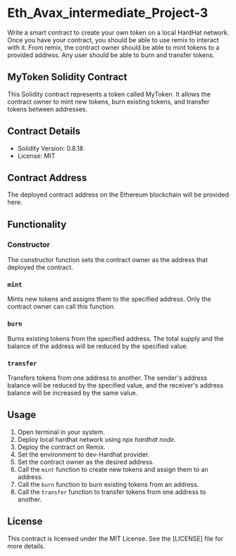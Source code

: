 # Eth_Avax_intermediate_Project-3
Write a smart contract to create your own token on a local HardHat network. Once you have your contract, you should be able to use remix to interact with it. From remix, the contract owner should be able to mint tokens to a provided address. Any user should be able to burn and transfer tokens.
## MyToken Solidity Contract

This Solidity contract represents a token called MyToken. It allows the contract owner to mint new tokens, burn existing tokens, and transfer tokens between addresses.

## Contract Details

- Solidity Version: 0.8.18
- License: MIT

## Contract Address

The deployed contract address on the Ethereum blockchain will be provided here.

## Functionality

### Constructor

The constructor function sets the contract owner as the address that deployed the contract.

### `mint`

Mints new tokens and assigns them to the specified address. Only the contract owner can call this function.

### `burn`

Burns existing tokens from the specified address. The total supply and the balance of the address will be reduced by the specified value.

### `transfer`

Transfers tokens from one address to another. The sender's address balance will be reduced by the specified value, and the receiver's address balance will be increased by the same value.

## Usage

1. Open terminal in your system.
2. Deploy local hardhat network using *npx hardhat node*.
3. Deploy the contract on Remix.
4. Set the environment to dev-Hardhat provider.
5. Set the contract owner as the desired address.
6. Call the `mint` function to create new tokens and assign them to an address.
7. Call the `burn` function to burn existing tokens from an address.
8. Call the `transfer` function to transfer tokens from one address to another.

## License

This contract is licensed under the MIT License. See the [LICENSE] file for more details.
